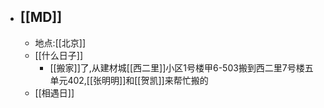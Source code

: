 - ## [[MD]]
    - 地点:[[北京]]
    - [[什么日子]]
        - [[搬家]]了,从建材城[[西二里]]小区1号楼甲6-503搬到西二里7号楼五单元402,[[张明明]]和[[贺凯]]来帮忙搬的
    - [[相遇日]]

